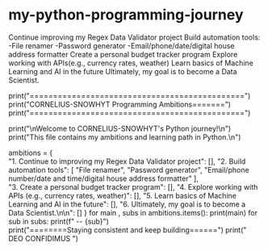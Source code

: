 # my-python-programming-journey

Continue improving my Regex Data Validator project
Build automation tools:
-File renamer
-Password generator
-Email/phone/date/digital house address formatter
Create a personal budget tracker program
Explore working with APIs(e.g., currency rates, weather)
Learn basics of Machine Learning and AI in the future
Ultimately, my goal is to become a Data Scientist.



print("==============================================")
print("CORNELIUS-SNOWHYT Programming Ambitions=======")
print("==============================================")

print("\nWelcome to CORNELIUS-SNOWHYT's Python journey!\n")
print("This file contains my ambitions and learning path in Python.\n")

ambitions = {  
    "1. Continue to improving my Regex Data Validator project": [],
    "2. Build automation tools": [ 
        "File renamer",
        "Password generator", 
        "Email/phone number/date and time/digital house address formatter"
    ],  
    "3. Create a personal budget tracker program": [],
    "4. Explore working with APIs (e.g., currency rates, weather)": [],
    "5. Learn basics of Machine Learning and AI in the future": [],
    "6. Ultimately, my goal is to become a Data Scientist.\n\n": []
}
for main , subs in ambitions.items():
    print(main)
    for sub in subs:
        print(f" -- {sub}")    
print("========Staying consistent and keep building======")
print("          DEO CONFIDIMUS            ")
